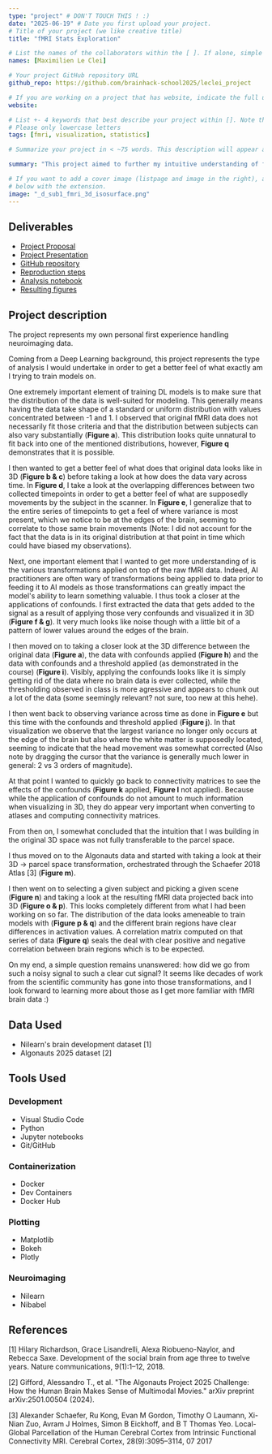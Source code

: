 ```yaml
---
type: "project" # DON'T TOUCH THIS ! :)
date: "2025-06-19" # Date you first upload your project.
# Title of your project (we like creative title)
title: "fMRI Stats Exploration"

# List the names of the collaborators within the [ ]. If alone, simple put your name within []
names: [Maximilien Le Clei]

# Your project GitHub repository URL
github_repo: https://github.com/brainhack-school2025/leclei_project

# If you are working on a project that has website, indicate the full url including "https://" below or leave it empty.
website:

# List +- 4 keywords that best describe your project within []. Note that the project summary also involves a number of key words. Those are listed on top of the [github repository](https://github.com/brainhack-school2020/project_template), click `manage topics`.
# Please only lowercase letters
tags: [fmri, visualization, statistics]

# Summarize your project in < ~75 words. This description will appear at the top of your page and on the list page with other projects..

summary: "This project aimed to further my intuitive understanding of fMRI data. Around 20 interactive/static figures of various statistics of raw fMRI data, confounds and atlased data were produced. Special efforts have been made to make the analysis highly and easily reproducible."

# If you want to add a cover image (listpage and image in the right), add it to your directory and indicate the name
# below with the extension.
image: "_d_sub1_fmri_3d_isosurface.png"
---
```

<!-- This is an html comment and this won't appear in the rendered page. You are now editing the "content" area, the core of your description. Everything that you can do in markdown is allowed below. We added a couple of comments to guide your through documenting your progress. -->

## Deliverables

* [Project Proposal](https://docs.google.com/presentation/d/1vGJHJPePtFjPrpy33KGu-CJJTDCXfbNzGQ0N2v960NI/edit?slide=id.p#slide=id.p)
* [Project Presentation](https://docs.google.com/presentation/d/1PdP6MeMdH7ZJHP-cQqaxqgrOz72qfQjf-hrqjtZ3Q7o/edit?usp=sharing)
* [GitHub repository](https://github.com/brainhack-school2025/leclei_project)
* [Reproduction steps](https://github.com/brainhack-school2025/leclei_project/blob/main/README.md#reproduction-steps)
* [Analysis notebook](https://github.com/brainhack-school2025/leclei_project/blob/main/notebook.ipynb)
* [Resulting figures](https://github.com/brainhack-school2025/leclei_project/tree/main/visuals)

## Project description

The project represents my own personal first experience handling neuroimaging data.

Coming from a Deep Learning background, this project represents the type of analysis I would undertake in order to get a better feel of what exactly am I trying to train models on.

One extremely important element of training DL models is to make sure that the distribution of the data is well-suited for modeling. This generally means having the data take shape of a standard or uniform distribution with values concentrated between -1 and 1. I observed that original fMRI data does not necessarily fit those criteria and that the distribution between subjects can also vary substantially (**Figure a**). This distribution looks quite unnatural to fit back into one of the mentioned distributions, however, **Figure q** demonstrates that it is possible.

I then wanted to get a better feel of what does that original data looks like in 3D  (**Figure b & c**) before taking a look at how does the data vary across time. In **Figure d**, I take a look at the overlapping differences between two collected timepoints in order to get a better feel of what are supposedly movements by the subject in the scanner. In **Figure e**, I generalize that to the entire series of timepoints to get a feel of where variance is most present, which we notice to be at the edges of the brain, seeming to correlate to those same brain movements (Note: I did not account for the fact that the data is in its original distribution at that point in time which could have biased my observations).

Next, one important element that I wanted to get more understanding of is the various transformations applied on top of the raw fMRI data. Indeed, AI practitioners are often wary of transformations being applied to data prior to feeding it to AI models as those transformations can greatly impact the model's ability to learn something valuable. I thus took a closer at the applications of confounds. I first extracted the data that gets added to the signal as a result of applying those very confounds and visualized it in 3D (**Figure f & g**). It very much looks like noise though with a little bit of a pattern of lower values around the edges of the brain.

I then moved on to taking a closer look at the 3D difference between the original data (**Figure a**), the data with confounds applied (**Figure h**) and the data with confounds and a threshold applied (as demonstrated in the course) (**Figure i**). Visibly, applying the confounds looks like it is simply getting rid of the data where no brain data is ever collected, while the thresholding observed in class is more agressive and appears to chunk out a lot of the data (some seemingly relevant? not sure, too new at this hehe).

I then went back to observing variance across time as done in **Figure e** but this time with the confounds and threshold applied (**Figure j**). In that visualization we observe that the largest variance no longer only occurs at the edge of the brain but also where the white matter is supposedly located, seeming to indicate that the head movement was somewhat corrected (Also note by dragging the cursor that the variance is generally much lower in general: 2 vs 3 orders of magnitude).

At that point I wanted to quickly go back to connectivity matrices to see the effects of the confounds (**Figure k** applied, **Figure l** not applied). Because while the application of confounds do not amount to much information when visualizing in 3D, they do appear very important when converting to atlases and computing connectivity matrices.

From then on, I somewhat concluded that the intuition that I was building in the original 3D space was not fully transferable to the parcel space.

I thus moved on to the Algonauts data and started with taking a look at their 3D -> parcel space transformation, orchestrated through the Schaefer 2018 Atlas [3] (**Figure m**).

I then went on to selecting a given subject and picking a given scene (**Figure n**) and taking a look at the resulting fMRI data projected back into 3D (**Figure o & p**). This looks completely different from what I had been working on so far. The distribution of the data looks ameneable to train models with (**Figure p & q**) and the different brain regions have clear differences in activation values. A correlation matrix computed on that series of data (**Figure q**) seals the deal with clear positive and negative correlation between brain regions which is to be expected.

On my end, a simple question remains unanswered: how did we go from such a noisy signal to such a clear cut signal? It seems like decades of work from the scientific community has gone into those transformations, and I look forward to learning more about those as I get more familiar with fMRI brain data :)

## Data Used

- Nilearn's brain development dataset [1]
- Algonauts 2025 dataset [2]

## Tools Used

### Development
- Visual Studio Code
- Python
- Jupyter notebooks
- Git/GitHub

### Containerization
- Docker
- Dev Containers
- Docker Hub

### Plotting
- Matplotlib
- Bokeh
- Plotly

### Neuroimaging
- Nilearn
- Nibabel

## References

[1] Hilary Richardson, Grace Lisandrelli, Alexa Riobueno-Naylor, and Rebecca Saxe. Development of the social brain from age three to twelve years. Nature communications, 9(1):1–12, 2018.

[2] Gifford, Alessandro T., et al. "The Algonauts Project 2025 Challenge: How the Human Brain Makes Sense of Multimodal Movies." arXiv preprint arXiv:2501.00504 (2024).

[3] Alexander Schaefer, Ru Kong, Evan M Gordon, Timothy O Laumann, Xi-Nian Zuo, Avram J Holmes, Simon B Eickhoff, and B T Thomas Yeo. Local-Global Parcellation of the Human Cerebral Cortex from Intrinsic Functional Connectivity MRI. Cerebral Cortex, 28(9):3095–3114, 07 2017
